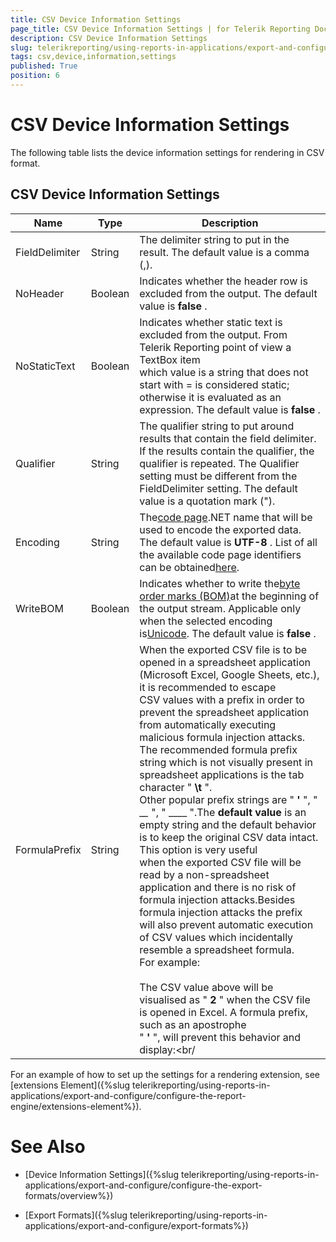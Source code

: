 ```yaml
---
title: CSV Device Information Settings
page_title: CSV Device Information Settings | for Telerik Reporting Documentation
description: CSV Device Information Settings
slug: telerikreporting/using-reports-in-applications/export-and-configure/configure-the-export-formats/csv-device-information-settings
tags: csv,device,information,settings
published: True
position: 6
---
```


# CSV Device Information Settings



The following table lists the device information settings for rendering in CSV format.

## CSV Device Information Settings




| Name | Type | Description |
| ------ | ------ | ------ |
|FieldDelimiter|String|The delimiter string to put in the result. The default value is a comma (,).|
|NoHeader|Boolean|Indicates whether the header row is excluded from the output. The default value is __false__ .|
|NoStaticText|Boolean|Indicates whether static text is excluded from the output. From Telerik Reporting point of view a TextBox item<br/>                which value is a string that does not start with = is considered static; otherwise it is evaluated as an expression. The default value is __false__ .|
|Qualifier|String|The qualifier string to put around results that contain the field delimiter. If the results contain the qualifier, the qualifier is repeated. The Qualifier setting must be different from the FieldDelimiter setting. The default value is a quotation mark (").|
|Encoding|String|The[code page](http://msdn.microsoft.com/en-us/library/windows/desktop/dd317752(v=vs.85).aspx).NET name that will be used to encode the exported data. The default value is __UTF-8__ . List of all the available code page identifiers can be obtained[here](http://msdn.microsoft.com/en-us/library/windows/desktop/dd317756(v=vs.85).aspx).|
|WriteBOM|Boolean|Indicates whether to write the[byte order marks (BOM)](http://msdn.microsoft.com/en-us/library/windows/desktop/dd374101(v=vs.85).aspx)at the beginning of the output stream. Applicable only when the selected encoding is[Unicode](http://msdn.microsoft.com/en-us/library/windows/desktop/dd374081(v=vs.85).aspx). The default value is __false__ .|
|FormulaPrefix|String|When the exported CSV file is to be opened in a spreadsheet application (Microsoft Excel, Google Sheets, etc.), it is recommended to escape<br/>                CSV values with a prefix in order to prevent the spreadsheet application from automatically executing malicious formula injection attacks.<br/>                The recommended formula prefix string which is not visually present in spreadsheet applications is the tab character " __\t__ ".<br/>                Other popular prefix strings are " __'__ ", " __\__ ", " ____ ".The __default value__ is an empty string and the default behavior is to keep the original CSV data intact. This option is very useful<br/>                when the exported CSV file will be read by a non-spreadsheet application and there is no risk of formula injection attacks.Besides formula injection attacks the prefix will also prevent automatic execution of CSV values which incidentally resemble a spreadsheet formula.<br/>                For example:<br/><br/>The CSV value above will be visualised as " __2__ " when the CSV file is opened in Excel. A formula prefix, such as an apostrophe<br/>                " __'__ ", will prevent this behavior and display:<br/|







For an example of how to set up the settings for a rendering extension, see [extensions Element]({%slug telerikreporting/using-reports-in-applications/export-and-configure/configure-the-report-engine/extensions-element%}).
        

# See Also

 * [Device Information Settings]({%slug telerikreporting/using-reports-in-applications/export-and-configure/configure-the-export-formats/overview%})

 * [Export Formats]({%slug telerikreporting/using-reports-in-applications/export-and-configure/export-formats%})
